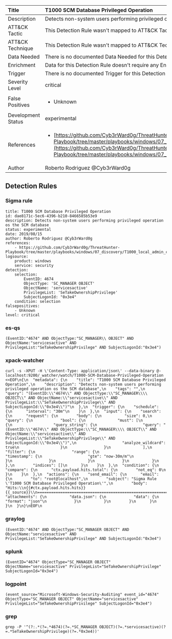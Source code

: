 | Title                | T1000 SCM Database Privileged Operation                                                                                                                                                 |
|:---------------------|:------------------------------------------------------------------------------------------------------------------------------------------------------------|
| Description          | Detects non-system users performing privileged operation os the SCM database                                                                                                                                           |
| ATT&amp;CK Tactic    |   This Detection Rule wasn't mapped to ATT&amp;CK Tactic yet  |
| ATT&amp;CK Technique |  This Detection Rule wasn't mapped to ATT&amp;CK Technique yet  |
| Data Needed          |  There is no documented Data Needed for this Detection Rule yet  |
| Enrichment           |  Data for this Detection Rule doesn't require any Enrichments.  |
| Trigger              |  There is no documented Trigger for this Detection Rule yet  |
| Severity Level       | critical |
| False Positives      | <ul><li>Unknown</li></ul>  |
| Development Status   | experimental |
| References           | <ul><li>[https://github.com/Cyb3rWard0g/ThreatHunter-Playbook/tree/master/playbooks/windows/07_discovery/T1000_local_admin_check/local_admin_remote_check_openscmanager.md](https://github.com/Cyb3rWard0g/ThreatHunter-Playbook/tree/master/playbooks/windows/07_discovery/T1000_local_admin_check/local_admin_remote_check_openscmanager.md)</li></ul>  |
| Author               | Roberto Rodriguez @Cyb3rWard0g |


## Detection Rules

### Sigma rule

```
title: T1000 SCM Database Privileged Operation
id: dae8171c-5ec6-4396-b210-8466585b53e9
description: Detects non-system users performing privileged operation os the SCM database
status: experimental
date: 2019/08/15
author: Roberto Rodriguez @Cyb3rWard0g
references:
    - https://github.com/Cyb3rWard0g/ThreatHunter-Playbook/tree/master/playbooks/windows/07_discovery/T1000_local_admin_check/local_admin_remote_check_openscmanager.md
logsource:
    product: windows
    service: security
detection:
    selection: 
        EventID: 4674
        ObjectType: 'SC_MANAGER OBJECT'
        ObjectName: 'servicesactive'
        PrivilegeList: 'SeTakeOwnershipPrivilege'
        SubjectLogonId: "0x3e4"
    condition: selection
falsepositives:
    - Unknown
level: critical
```





### es-qs
    
```
(EventID:"4674" AND ObjectType:"SC_MANAGER\\ OBJECT" AND ObjectName:"servicesactive" AND PrivilegeList:"SeTakeOwnershipPrivilege" AND SubjectLogonId:"0x3e4")
```


### xpack-watcher
    
```
curl -s -XPUT -H \'Content-Type: application/json\' --data-binary @- localhost:9200/_watcher/watch/T1000-SCM-Database-Privileged-Operation <<EOF\n{\n  "metadata": {\n    "title": "T1000 SCM Database Privileged Operation",\n    "description": "Detects non-system users performing privileged operation os the SCM database",\n    "tags": "",\n    "query": "(EventID:\\"4674\\" AND ObjectType:\\"SC_MANAGER\\\\ OBJECT\\" AND ObjectName:\\"servicesactive\\" AND PrivilegeList:\\"SeTakeOwnershipPrivilege\\" AND SubjectLogonId:\\"0x3e4\\")"\n  },\n  "trigger": {\n    "schedule": {\n      "interval": "30m"\n    }\n  },\n  "input": {\n    "search": {\n      "request": {\n        "body": {\n          "size": 0,\n          "query": {\n            "bool": {\n              "must": [\n                {\n                  "query_string": {\n                    "query": "(EventID:\\"4674\\" AND ObjectType:\\"SC_MANAGER\\\\ OBJECT\\" AND ObjectName:\\"servicesactive\\" AND PrivilegeList:\\"SeTakeOwnershipPrivilege\\" AND SubjectLogonId:\\"0x3e4\\")",\n                    "analyze_wildcard": true\n                  }\n                }\n              ],\n              "filter": {\n                "range": {\n                  "timestamp": {\n                    "gte": "now-30m/m"\n                  }\n                }\n              }\n            }\n          }\n        },\n        "indices": []\n      }\n    }\n  },\n  "condition": {\n    "compare": {\n      "ctx.payload.hits.total": {\n        "not_eq": 0\n      }\n    }\n  },\n  "actions": {\n    "send_email": {\n      "email": {\n        "to": "root@localhost",\n        "subject": "Sigma Rule \'T1000 SCM Database Privileged Operation\'",\n        "body": "Hits:\\n{{#ctx.payload.hits.hits}}{{_source}}\\n================================================================================\\n{{/ctx.payload.hits.hits}}",\n        "attachments": {\n          "data.json": {\n            "data": {\n              "format": "json"\n            }\n          }\n        }\n      }\n    }\n  }\n}\nEOF\n
```


### graylog
    
```
(EventID:"4674" AND ObjectType:"SC_MANAGER OBJECT" AND ObjectName:"servicesactive" AND PrivilegeList:"SeTakeOwnershipPrivilege" AND SubjectLogonId:"0x3e4")
```


### splunk
    
```
(EventID="4674" ObjectType="SC_MANAGER OBJECT" ObjectName="servicesactive" PrivilegeList="SeTakeOwnershipPrivilege" SubjectLogonId="0x3e4")
```


### logpoint
    
```
(event_source="Microsoft-Windows-Security-Auditing" event_id="4674" ObjectType="SC_MANAGER OBJECT" ObjectName="servicesactive" PrivilegeList="SeTakeOwnershipPrivilege" SubjectLogonId="0x3e4")
```


### grep
    
```
grep -P '^(?:.*(?=.*4674)(?=.*SC_MANAGER OBJECT)(?=.*servicesactive)(?=.*SeTakeOwnershipPrivilege)(?=.*0x3e4))'
```



